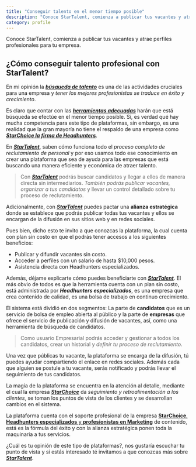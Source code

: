 ```yaml
---
title: "Conseguir talento en el menor tiempo posible"
description: "Conoce StarTalent, comienza a publicar tus vacantes y atrae perfiles profesionales para tu empresa"
category: profile
---
```


Conoce StarTalent, comienza a publicar tus vacantes y atrae perfiles profesionales para tu empresa.

## ¿Cómo conseguir talento profesional con StarTalent?

En mi opinión la [**_búsqueda de talento_**](https://startalent.mx/) es una de las actividades cruciales para una empresa y _tener los mejores profesionistas se traduce en éxito y crecimiento_.

Es claro que contar con las [**_herramientas adecuadas_**](https://startalent.mx/) harán que está búsqueda se efectúe en el menor tiempo posible. Si, es verdad qué hay mucha competencia para este tipo de plataformas, sin embargo, es una realidad que la gran mayoría no tiene el respaldo de una empresa como [**_StarChoice la firma de Headhunters_**](https://candidatos.starchoice.com.mx/).

En [**_StarTalent_**](https://startalent.mx/), saben cómo funciona todo el _proceso completo de reclutamiento de personal_ y por eso usamos todo ese conocimiento en crear una plataforma que sea de ayuda para las empresas que está buscando una manera eficiente y económica de atraer talento.

> Con [**_StarTalent_**](https://startalent.mx/) podrás buscar candidatos y llegar a ellos de manera directa sin intermediarios. _También podrás publicar vacantes, organizar a tus candidatos_ y llevar un control detallado sobre tu proceso de reclutamiento.

Adicionalmente, con [**_StarTalent_**](https://startalent.mx/) puedes pactar una **alianza estratégica** donde se establece que podrás publicar todas tus vacantes y ellos se encargan de la difusión en sus sitios web y en redes sociales.

Pues bien, dicho esto te invito a que conozcas la plataforma, la cual cuenta con plan sin costo en que el podrás tener accesos a los siguientes beneficios:

- Publicar y difundir vacantes sin costo.
- Acceder a perfiles con un salario de hasta $10,000 pesos.
- Asistencia directa con Headhunters especializados.

Además, déjame explicarte cómo puedes beneficiarte con [**_StarTalent_**](https://startalent.mx/). El más obvio de todos es que la herramienta cuenta con un plan sin costo, está administrada por **_Headhunters especializados_**, es una empresa que crea contenido de calidad, es una bolsa de trabajo en continuo crecimiento.

El sistema está dividió en dos segmentos: La parte de **candidatos** que es un servicio de bolsa de empleo abierta al público y la parte de **empresas** que ofrece el servicio de publicación y difusión de vacantes, así, como una herramienta de búsqueda de candidatos.

> Como usuario Empresarial podrás acceder y gestionar a todos los candidatos, crear un historial y _definir tu proceso de reclutamiento_.

Una vez que públicas tu vacante, la plataforma se encarga de la difusión, tú puedes ayudar compartiendo el enlace en redes sociales. Además cada que alguien se postule a tu vacante, serás notificado y podrás llevar el seguimiento de tus candidatos.

La magia de la plataforma se encuentra en la atención al detalle, mediante el cual la empresa [**_StarChoice_**](https://candidatos.starchoice.com.mx/) da _seguimiento y retroalimentación a los clientes_, se toman los puntos de vista de los clientes y se desarrollan cambios en el sistema.

La plataforma cuenta con el soporte profesional de la empresa [**StarChoice**, **Headhunters especializados** y **profesionistas en Marketing**](https://www.starchoice.com.mx/) de contenido, está es la fórmula del éxito y con la alianza estratégica ponen toda la maquinaria a tus servicios.

¿Cuál es tu opinión de este tipo de plataformas?, nos gustaría escuchar tu punto de vista y si estás interesado té invitamos a que conozcas más sobre [**_StarTalent_**](https://startalent.mx/).
